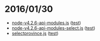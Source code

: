 # 2016/01/30

- [node-v4.2.6-api-modules.js](node-v4.2.6-api-modules.js) ([test](https://bigdata-mindstorms.github.io/d3-playground/#https://bigdata-mindstorms.github.io/d3-playground/ontouchstart/2016/01/30/node-v4.2.6-api-modules.js))
- [node-v4.2.6-api-modules-select.js](node-v4.2.6-api-modules-select.js) ([test](https://bigdata-mindstorms.github.io/d3-playground/#https://bigdata-mindstorms.github.io/d3-playground/ontouchstart/2016/01/30/node-v4.2.6-api-modules-select.js))
- [selectprovince.js](selectprovince.js) ([test](https://bigdata-mindstorms.github.io/d3-playground/#https://bigdata-mindstorms.github.io/d3-playground/ontouchstart/2016/01/30/selectprovince.js))
